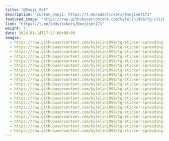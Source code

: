 ```yaml
---
title: "@Emoji_Set"
description: "custom_emoji: https://t.me/addstickers/Emojiset171"
featured_image: "https://raw.githubusercontent.com/kylelin1998/tg-sticker-spreading-worldwide-images/main/img/59bfba20-9c1d-4a88-96f7-726495451909.jpg"
link: "https://t.me/addstickers/Emojiset171"
weight: 3
date: 2024-01-14T17:27:00+08:00
images:
  - https://raw.githubusercontent.com/kylelin1998/tg-sticker-spreading-worldwide-images/main/img/59bfba20-9c1d-4a88-96f7-726495451909.jpg
  - https://raw.githubusercontent.com/kylelin1998/tg-sticker-spreading-worldwide-images/main/img/5962e824-c3b0-4747-b5ee-64c99d3e5768.jpg
  - https://raw.githubusercontent.com/kylelin1998/tg-sticker-spreading-worldwide-images/main/img/a7eff131-3afd-43df-a244-058fb5391342.jpg
  - https://raw.githubusercontent.com/kylelin1998/tg-sticker-spreading-worldwide-images/main/img/d3f0f202-3971-4cdd-943b-39b0c7421362.jpg
  - https://raw.githubusercontent.com/kylelin1998/tg-sticker-spreading-worldwide-images/main/img/412ea6f6-8914-4494-9631-fb6550667756.jpg
  - https://raw.githubusercontent.com/kylelin1998/tg-sticker-spreading-worldwide-images/main/img/88c9dd9b-3452-40e0-b2f7-756dcc8b6e1f.jpg
  - https://raw.githubusercontent.com/kylelin1998/tg-sticker-spreading-worldwide-images/main/img/e3e52ebf-07cc-4290-bf62-4474523a437e.jpg
  - https://raw.githubusercontent.com/kylelin1998/tg-sticker-spreading-worldwide-images/main/img/898c93ad-c29a-4ee5-9ded-a7992083aa43.jpg
  - https://raw.githubusercontent.com/kylelin1998/tg-sticker-spreading-worldwide-images/main/img/f8d8bf79-1f13-45ec-acd8-91909643df00.jpg
  - https://raw.githubusercontent.com/kylelin1998/tg-sticker-spreading-worldwide-images/main/img/17c3ed65-019e-462f-835c-6fe53d218a75.jpg
  - https://raw.githubusercontent.com/kylelin1998/tg-sticker-spreading-worldwide-images/main/img/f23c2ba7-14c9-46ab-87cf-563799812058.jpg
  - https://raw.githubusercontent.com/kylelin1998/tg-sticker-spreading-worldwide-images/main/img/a3247fb0-cc12-45ec-ae0d-b121a61659b0.jpg
  - https://raw.githubusercontent.com/kylelin1998/tg-sticker-spreading-worldwide-images/main/img/7823c859-5331-4ef5-8872-39b97df428b9.jpg
  - https://raw.githubusercontent.com/kylelin1998/tg-sticker-spreading-worldwide-images/main/img/891377b7-05a1-44fa-bae2-945fa74f56dd.jpg
  - https://raw.githubusercontent.com/kylelin1998/tg-sticker-spreading-worldwide-images/main/img/2780ab55-7c5e-4bd7-9e9c-abc6e254bf26.jpg
  - https://raw.githubusercontent.com/kylelin1998/tg-sticker-spreading-worldwide-images/main/img/3c06cfb2-acb5-4392-b7ec-5e3cc8574a36.jpg
  - https://raw.githubusercontent.com/kylelin1998/tg-sticker-spreading-worldwide-images/main/img/c64a350b-3046-435c-a530-0591543b9f16.jpg
  - https://raw.githubusercontent.com/kylelin1998/tg-sticker-spreading-worldwide-images/main/img/b8d40fcb-b0ce-4b50-8748-9e23f783fa6d.jpg
  - https://raw.githubusercontent.com/kylelin1998/tg-sticker-spreading-worldwide-images/main/img/48132086-ec75-4898-8798-7b1bb0216712.jpg
  - https://raw.githubusercontent.com/kylelin1998/tg-sticker-spreading-worldwide-images/main/img/0ad2834d-7cc9-4fe7-a513-0c865ebf8bff.jpg
---
```

